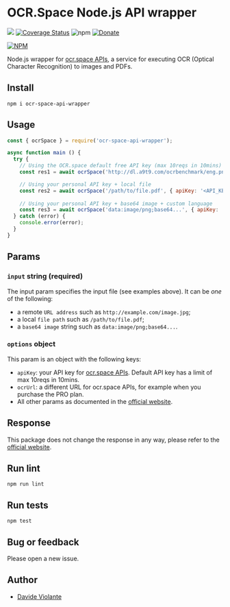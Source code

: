 # OCR.Space Node.js API wrapper
[![](https://github.com/davideviolante/ocr-space-api-wrapper/workflows/Node.js%20CI/badge.svg)](https://github.com/DavideViolante/ocr-space-api-wrapper/actions?query=workflow%3A"Node.js+CI") [![Coverage Status](https://coveralls.io/repos/github/DavideViolante/ocr-space-api-wrapper/badge.svg?branch=master)](https://coveralls.io/github/DavideViolante/ocr-space-api-wrapper?branch=master) ![npm](https://img.shields.io/npm/dm/ocr-space-api-wrapper) [![Donate](https://img.shields.io/badge/paypal-donate-179BD7.svg)](https://www.paypal.me/dviolante)

[![NPM](https://nodei.co/npm/ocr-space-api-wrapper.png)](https://nodei.co/npm/ocr-space-api-wrapper/)

Node.js wrapper for [ocr.space APIs](https://ocr.space/ocrapi), a service for executing OCR (Optical Character Recognition) to images and PDFs.

## Install
`npm i ocr-space-api-wrapper`

## Usage
```js
const { ocrSpace } = require('ocr-space-api-wrapper');

async function main () {
  try {
    // Using the OCR.space default free API key (max 10reqs in 10mins) + remote file
    const res1 = await ocrSpace('http://dl.a9t9.com/ocrbenchmark/eng.png');

    // Using your personal API key + local file
    const res2 = await ocrSpace('/path/to/file.pdf', { apiKey: '<API_KEY_HERE>' });
    
    // Using your personal API key + base64 image + custom language
    const res3 = await ocrSpace('data:image/png;base64...', { apiKey: '<API_KEY_HERE>', language: 'ita' });
  } catch (error) {
    console.error(error);
  }
}
```

## Params
### `input` string (required)
The input param specifies the input file (see examples above). It can be _one_ of the following:
 - a remote `URL address` such as `http://example.com/image.jpg`;
 - a local `file path` such as `/path/to/file.pdf`;
 - a `base64 image` string such as `data:image/png;base64...`.

### `options` object
This param is an object with the following keys:
- `apiKey`: your API key for [ocr.space APIs](https://ocr.space/ocrapi). Default API key has a limit of max 10reqs in 10mins.
- `ocrUrl`: a different URL for ocr.space APIs, for example when you purchase the PRO plan.
- All other params as documented in the [official website](https://ocr.space/OCRAPI#PostParameters).

## Response
This package does not change the response in any way, please refer to the [official website](https://ocr.space/OCRAPI#Response).

## Run lint
`npm run lint`

## Run tests
`npm test`

## Bug or feedback
Please open a new issue.

## Author
- [Davide Violante](https://github.com/DavideViolante)
